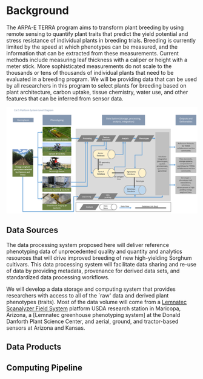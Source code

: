 # Background

The ARPA-E TERRA program aims to transform plant breeding by using remote sensing to quantify plant traits that predict the yield potential and stress resistance of individual plants in breeding trials. Breeding is currently limited by the speed at which phenotypes can be measured, and the information that can be extracted from these measurements. Current methods include measuring leaf thickness with a caliper or height with a meter stick. More sophisticated measurements do not scale to the thousands or tens of thousands of individual plants that need to be evaluated in a breeding program. We will be providing data that can be used by all researchers in this program to select plants for breeding based on plant architecture, carbon uptake, tissue chemistry, water use, and other features that can be inferred from sensor data.  

![](Cat5_system_level_diagram.png)

## Data Sources

The data processing system proposed here will deliver reference phenotyping data of unprecedented quality and quantity and analytics resources that will drive improved breeding of new high-yielding Sorghum cultivars. This data processing system will facilitate data sharing and re-use of data by providing metadata, provenance for derived data sets, and standardized data processing workflows.


We will develop a data storage and computing system that provides researchers with access to all of the `raw' data and derived plant phenotypes (traits). Most of the data volume will come from a [Lemnatec Scanalyzer Field System](http://www.lemnatec.com/products/hardware-solutions/scanalyzer-field/) platform  USDA research station in Maricopa, Arizona, a [Lemnatec greenhouse phenotyping system] at the Donald Danforth Plant Science Center,  and aerial, ground, and tractor-based sensors at Arizona and Kansas.

## Data Products

## Computing Pipeline
